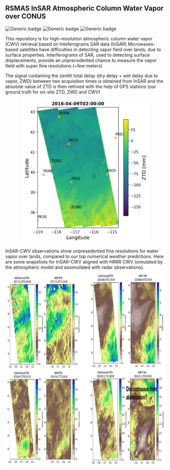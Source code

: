 ## RSMAS InSAR Atmospheric Column Water Vapor over CONUS

![Generic badge](https://img.shields.io/badge/Python-3776AB?style=for-the-badge&logo=python&logoColor=white)
![Generic badge](https://img.shields.io/badge/Made%20with-Jupyter-orange?style=for-the-badge&logo=Jupyter)
![Generic badge](https://img.shields.io/badge/Python3.0-<COLOR>.svg)

This repository is for high-resolution atmospheric column water vapor (CWV) retrieval based on Inteferograms SAR data (InSAR)
Microwaves-based satellites have difficulties in detecting vapor field over lands, due to surface properties.
Interferograms of SAR, used to detecting surface displacements, provide an unprecedented chance to measure the vapor field with super fine resolutions (~few meters)

The signal containing the zenith total delay (dry delay + wet delay due to vapor, ZWD) between two acquisition times is obtained from InSAR and the absolute value of ZTD is then retrived with the help of GPS stations (our ground truth for on-site ZTD, ZWD and CWV)

<div align="center">
<img src="/doc/InSAR_GPS_views.png" width="400" height="450" img> 
</div>
  
  
  
InSAR-CWV observations show unpresedented fine resolutions for water vapor over lands, compared to our top numerical weather predictions. Here are some snapshots for InSAR-CWV aligned with HRRR CWV (simulated by the atmospheric model and assimuilated with radar observations). 

<div align="center">
<img src="/doc/InSAR_CWV_example.png" width="1000" height="600" img> 
</div>
